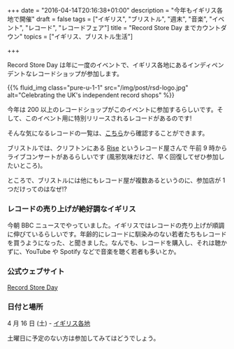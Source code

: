 +++
date = "2016-04-14T20:16:38+01:00"
description = "今年もイギリス各地で開催"
draft = false
tags = ["イギリス", "ブリストル", "週末", "音楽", "イベント", "レコード", "レコードフェア"]
title = "Record Store Day までカウントダウン"
topics = ["イギリス、ブリストル生活"]

+++

Record Store Day は年に一度のイベントで、イギリス各地にあるインディペンデントなレコードショップが参加します。

{{% fluid_img class="pure-u-1-1" src="/img/post/rsd-logo.jpg" alt="Celebrating the UK's independent record shops" %}}

<!--more-->

今年は 200 以上のレコードショップがこのイベントに参加するらしいです。そして、このイベント用に特別リリースされるレコードがあるのです!

そんな気になるレコードの一覧は、[こちら](http://recordstoreday.co.uk/exclusive-releases/rsd-2016)から確認することができます。

ブリストルでは、クリフトンにある [Rise](http://www.rise-music.co.uk/) というレコード屋さんで 午前 9 時からライブコンサートがあるらしいです (風邪気味だけど、早く回復してぜひ参加したいところ)。

ところで、ブリストルには他にもレコード屋が複数あるというのに、参加店が 1 つだけってのはなぜ!?

### レコードの売り上げが絶好調なイギリス

今朝 BBC ニュースでやっていました。イギリスではレコードの売り上げが順調に伸びているらしいです。年齢的にレコードに馴染みのない若者たちもレコードを買うようになった、と聞きました。なんでも、レコードを購入し、それは聴かずに、YouTube や Spotify などで音楽を聴く若者も多いとか。

### 公式ウェブサイト

[Record Store Day](http://recordstoreday.co.uk/home/)

### 日付と場所

4 月 16 日 (土) - [イギリス各地](http://recordstoreday.co.uk/participating-stores/)

土曜日に予定のない方は参加してみてはどうでしょう。